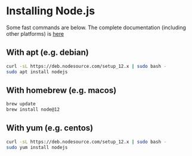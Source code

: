 # Installing Node.js

Some fast commands are below. The complete documentation (including other platforms) is [here](https://nodejs.org/en/download/)

## With apt (e.g. debian)

```bash
curl -sL https://deb.nodesource.com/setup_12.x | sudo bash -
sudo apt install nodejs
```


## With homebrew (e.g. macos)

```bash
brew update
brew install node@12
```

## With yum (e.g. centos)

```bash
curl -sL https://deb.nodesource.com/setup_12.x | sudo bash -
sudo yum install nodejs
```
